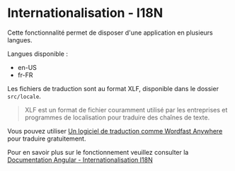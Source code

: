 # Internationalisation - I18N

Cette fonctionnalité permet de disposer d'une application en plusieurs langues.

Langues disponible :

- en-US
- fr-FR


Les fichiers de traduction sont au format XLF, disponible dans le dossier `src/locale`.


>
> XLF est un format de fichier couramment utilisé par les entreprises et programmes de localisation pour traduire des chaînes de texte.
>

Vous pouvez utiliser [Un logiciel de traduction comme Wordfast Anywhere](https://www.freetm.com/anywhere.html) pour traduire gratuitement.

 Pour en savoir plus sur le fonctionnement veuillez consulter la
[Documentation Angular - Internationalisation I18N](https://angular.io/guide/i18n)




